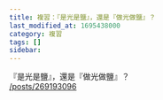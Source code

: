 ```yaml
---
title: 複習：『是光是鹽』，還是『做光做鹽』？
last_modified_at: 1695438000
category: 複習
tags: []
sidebar: 
---
```


   <p>『是光是鹽』，還是『做光做鹽』？<br>
<a href="/posts/269193096" target="_blank">/posts/269193096</a></p>

<p>&nbsp;</p>
